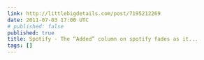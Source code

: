 ```yaml
---
link: http://littlebigdetails.com/post/7195212269
date: 2011-07-03 17:00 UTC
# published: false
published: true
title: Spotify - The “Added” column on spotify fades as it...
tags: []
---
```



